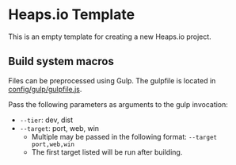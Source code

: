 # Heaps.io Template

This is an empty template for creating a new Heaps.io project.

## Build system macros

Files can be preprocessed using Gulp. The gulpfile is located in [config/gulp/gulpfile.js](config/gulp/gulpfile.js).

Pass the following parameters as arguments to the gulp invocation:

- `--tier`: dev, dist
- `--target`: port, web, win
  - Multiple may be passed in the following format: `--target port,web,win`
  - The first target listed will be run after building.